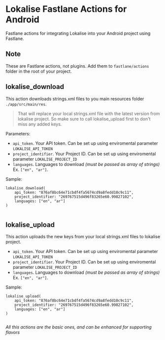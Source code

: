 # Lokalise Fastlane Actions for Android

Fastlane actions for integrating Lokalise into your Android project using Fastlane.

## Note

These are Fastlane actions, not plugins. Add them to `fastlane/actions` folder in the root of your project.

## lokalise_download

This action downloads strings.xml files to you main resources folder `./app/src/main/res`.

>That will replace your local strings.xml file with the latest version from lokalise project. 
>So make sure to call lokalise_upload first to don't miss any added keys.

Parameters:

- `api_token`. Your API token. Can be set up using enviromental parameter `LOKALISE_API_TOKEN`
- `project_identifier`. Your Project ID. Can be set up using enviromental parameter `LOKALISE_PROJECT_ID`
- `languages`. Languages to download *(must be passed as array of strings)* Ex. `["en", "ar"]`.

Sample:
```
lokalise_download(
    api_token: "876af8bc64e71cbdf4fa5674cd9a8fedd10c9c11",
    project_identifier: "269767515d496f83265e60.99827102",
    languages: ["en", "ar"]
)
        
```

## lokalise_upload

This action uploads the new keys from your local strings.xml files to lokalise project.

- `api_token`. Your API token. Can be set up using enviromental parameter `LOKALISE_API_TOKEN`
- `project_identifier`. Your Project ID. Can be set up using enviromental parameter `LOKALISE_PROJECT_ID`
- `languages`. Languages to download *(must be passed as array of strings)* Ex. `["en", "ar"]`.

Sample:
```
lokalise_upload(
    api_token: "876af8bc64e71cbdf4fa5674cd9a8fedd10c9c11",
    project_identifier: "269767515d496f83265e60.99827102",
    languages: ["en", "ar"]
)
        
```


_All this actions are the basic ones, and can be enhanced for supporting flavors_
